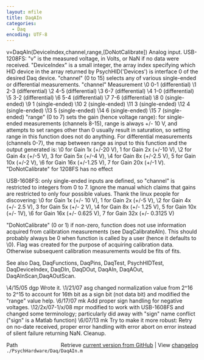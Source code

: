 ```yaml
---
layout: mfile
title: DaqAIn
categories:
  - Daq
encoding: UTF-8
---
```


v=DaqAIn(DeviceIndex,channel,range,[DoNotCalibrate])
Analog input.
USB-1208FS:
"v" is the measured voltage, in Volts, or NaN if no data were received.
"DeviceIndex" is a small integer, the array index specifying which HID
    device in the array returned by PsychHID('Devices') is interface 0
    of the desired Daq device.
"channel" (0 to 15) selects any of various single-ended or differential
    measurements.
    "channel" Measurement
     \0        0-1 (differential)
     \1        2-3 (differential)
     \2        4-5 (differential)
     \3        6-7 (differential)
     \4        1-0 (differential)
     \5        3-2 (differential)
     \6        5-4 (differential)
     \7        7-6 (differential)
     \8          0 (single-ended)
     \9          1 (single-ended)
    \10          2 (single-ended)
    \11          3 (single-ended)
    \12          4 (single-ended)
    \13          5 (single-ended)
    \14          6 (single-ended)
    \15          7 (single-ended)
"range" (0 to 7) sets the gain (hence voltage range):
    for single-ended measurements (channels 8-15), range is always +/- 10 V,
    and attempts to set ranges other than 0 usually result in saturation, so
    setting range in this function does not do anything.  For differential
    measurements (channels 0-7), the map between range as input to this
    function and the output generated is:
    \0 for Gain 1x (+/-20 V),   1 for Gain 2x (+/-10 V),
    \2 for Gain 4x (+/-5 V),    3 for Gain 5x (+/-4 V),
    \4 for Gain 8x (+/-2.5 V),  5 for Gain 10x (+/-2 V),
    \6 for Gain 16x (+/-1.25 V),  7 for Gain 20x (+/-1 V).
"DoNotCalibrate" for 1208FS has no effect

USB-1608FS:
only single-ended inputs are defined, so "channel" is restricted to integers
from 0 to 7.  Ignore the manual which claims that gains are restricted to only
four possible values.  Thank the linux people for discovering:
     \0 for Gain 1x (+/- 10 V),      1 for Gain 2x (+/-5 V),
     \2 for Gain 4x (+/- 2.5 V),     3 for Gain 5x (+/- 2 V),
     \4 for Gain 8x (+/- 1.25 V),    5 for Gain 10x (+/- 1V),
     \6 for Gain 16x (+/- 0.625 V),  7 for Gain 32x (+/- 0.3125 V)

"DoNotCalibrate" (0 or 1) if non-zero, function does not use information
acquired from calibration measurements (see DaqCalibrateAIn).  This should
probably always be 0 when function is called by a user (hence it defaults to
\0).  Flag was created for the purpose of acquiring calibration data.
Otherwise subsequent calibration measurements would be fits of fits.

See also Daq, DaqFunctions, DaqPins, DaqTest, PsychHIDTest,
DaqDeviceIndex, DaqDIn, DaqDOut, DaqAIn, DaqAOut, DaqAInScan,DaqAOutScan.

\4/15/05 dgp Wrote it.
\1/21/07 asg changed normalization value from 2^16 to 2^15 to account for 16th bit as a sign bit (not data bit)
            and modified the "range" value help.
\6/17/07 mk  Add proper sign handling for negative voltages.
\12/2x/07-1/x/08  mpr   modified to work with USB-1608FS and changed some
                          terminology; particularly did away with "sign" name
                          conflict ("sign" is a Matlab function)
\6/07/13 mk  Try to make it more robust: Retry on no-date received, proper
            error handling with error abort on error instead of silent
            failure returning NaN. Cleanup.


<div class="code_header" style="text-align:right;">
  <span style="float:left;">Path&nbsp;&nbsp;</span> <span class="counter">Retrieve <a href=
  "https://raw.github.com/Psychtoolbox-3/Psychtoolbox-3/beta/./PsychHardware/Daq/DaqAIn.m">current version from GitHub</a> | View <a href=
  "https://github.com/Psychtoolbox-3/Psychtoolbox-3/commits/beta/./PsychHardware/Daq/DaqAIn.m">changelog</a></span>
</div>
<div class="code">
  <code>./PsychHardware/Daq/DaqAIn.m</code>
</div>
